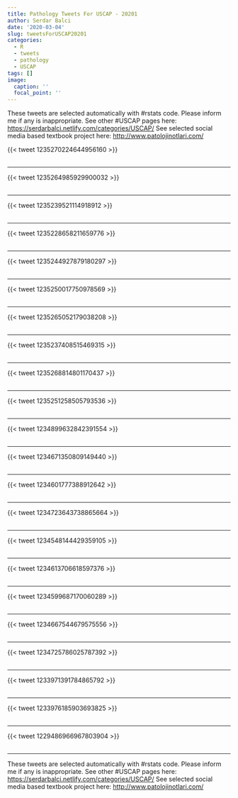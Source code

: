```yaml
---
title: Pathology Tweets For USCAP - 20201
author: Serdar Balci
date: '2020-03-04'
slug: tweetsForUSCAP20201
categories:
  - R
  - tweets
  - pathology
  - USCAP
tags: []
image:
  caption: ''
  focal_point: ''
---
```



These tweets are selected automatically with #rstats code. Please inform me if any is inappropriate.
See other #USCAP pages here: https://serdarbalci.netlify.com/categories/USCAP/ 
See selected social media based textbook project here: http://www.patolojinotlari.com/

{{< tweet 1235270224644956160 >}}
<br>
<br>
<hr>
{{< tweet 1235264985929900032 >}}
<br>
<br>
<hr>
{{< tweet 1235239521114918912 >}}
<br>
<br>
<hr>
{{< tweet 1235228658211659776 >}}
<br>
<br>
<hr>
{{< tweet 1235244927879180297 >}}
<br>
<br>
<hr>
{{< tweet 1235250017750978569 >}}
<br>
<br>
<hr>
{{< tweet 1235265052179038208 >}}
<br>
<br>
<hr>
{{< tweet 1235237408515469315 >}}
<br>
<br>
<hr>
{{< tweet 1235268814801170437 >}}
<br>
<br>
<hr>
{{< tweet 1235251258505793536 >}}
<br>
<br>
<hr>
{{< tweet 1234899632842391554 >}}
<br>
<br>
<hr>
{{< tweet 1234671350809149440 >}}
<br>
<br>
<hr>
{{< tweet 1234601777388912642 >}}
<br>
<br>
<hr>
{{< tweet 1234723643738865664 >}}
<br>
<br>
<hr>
{{< tweet 1234548144429359105 >}}
<br>
<br>
<hr>
{{< tweet 1234613706618597376 >}}
<br>
<br>
<hr>
{{< tweet 1234599687170060289 >}}
<br>
<br>
<hr>
{{< tweet 1234667544679575556 >}}
<br>
<br>
<hr>
{{< tweet 1234725786025787392 >}}
<br>
<br>
<hr>
{{< tweet 1233971391784865792 >}}
<br>
<br>
<hr>
{{< tweet 1233976185903693825 >}}
<br>
<br>
<hr>
{{< tweet 1229486966967803904 >}}
<br>
<br>
<hr>


These tweets are selected automatically with #rstats code. Please inform me if any is inappropriate.
See other #USCAP pages here: https://serdarbalci.netlify.com/categories/USCAP/ 
See selected social media based textbook project here: http://www.patolojinotlari.com/
